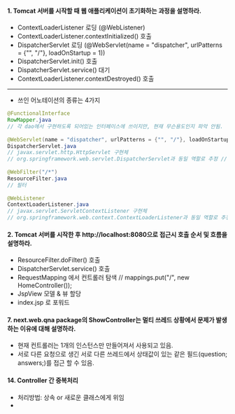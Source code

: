 #### 1. Tomcat 서버를 시작할 때 웹 애플리케이션이 초기화하는 과정을 설명하라.

* ContextLoaderListener 로딩 (@WebListener)
* ContextLoaderListener.contextInitialized() 호출
* DispatcherServlet 로딩 (@WebServlet(name = "dispatcher", urlPatterns = {"", "/"}, loadOnStartup = 1))
* DispatcherServlet.init() 호출
* DispatcherServlet.service() 대기
* ContextLoaderListener.contextDestroyed() 호출 

---

* 쓰인 어노테이션의 종류는 4가지

```java
@FunctionalInterface
RowMapper.java
// 각 dao에서 구현하도록 되어있는 인터페이스에 쓰이지만, 현재 무슨용도인지 파악 안됨.
  
@WebServlet(name = "dispatcher", urlPatterns = {"", "/"}, loadOnStartup = 1)
DispatcherServlet.java  
// javax.servlet.http.HttpServlet 구현체
// org.springframework.web.servlet.DispatcherServlet과 동일 역할로 추정 // in web.xml
  
@WebFilter("/*")
ResourceFilter.java  
// 필터
  
@WebListener
ContextLoaderListener.java
// javax.servlet.ServletContextListener 구현체
// org.springframework.web.context.ContextLoaderListener과 동일 역할로 추정 // in web.xml

```

#### 2. Tomcat 서버를 시작한 후 http://localhost:8080으로 접근시 호출 순서 및 흐름을 설명하라.

* ResourceFilter.doFilter() 호출
* DispatcherServlet.service() 호출
* RequestMapping 에서 컨트롤러 탐색 // mappings.put("/", new HomeController());
* JspView 모델 & 뷰 할당
* index.jsp 로 포워드

#### 7. next.web.qna package의 ShowController는 멀티 쓰레드 상황에서 문제가 발생하는 이유에 대해 설명하라.

* 현재 컨트롤러는 1개의 인스턴스만 만들어져서 사용되고 있음.
* 서로 다른 요청으로 생긴 서로 다른 쓰레드에서 상태값이 있는 같은 필드(question; answers;)를 접근 할 수 있음.

#### 14. Controller 간 중복처리

* 처리방법: 상속 or 새로운 클래스에게 위임
* 

